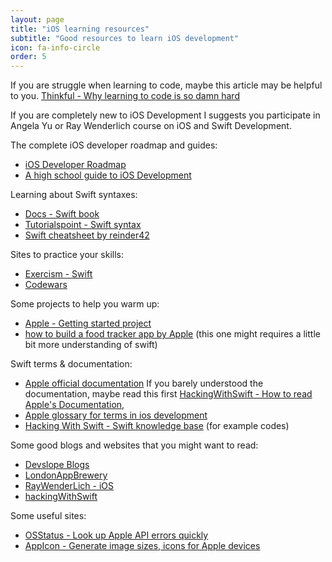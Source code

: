 ```yaml
---
layout: page
title: "iOS learning resources"
subtitle: "Good resources to learn iOS development"
icon: fa-info-circle
order: 5
---
```


If you are struggle when learning to code, maybe this article may be helpful to you.
[Thinkful - Why learning to code is so damn hard](https://www.thinkful.com/blog/why-learning-to-code-is-so-damn-hard/)

If you are completely new to iOS Development I suggests you participate in Angela Yu or Ray Wenderlich course on iOS and Swift Development.

The complete iOS developer roadmap and guides:
- [iOS Developer Roadmap](https://github.com/BohdanOrlov/iOS-Developer-Roadmap)
- [A high school guide to iOS Development](https://github.com/kjaisingh/high-school-guide-to-ios-development)

Learning about Swift syntaxes:
- [Docs - Swift book](https://docs.swift.org/swift-book/)
- [Tutorialspoint - Swift syntax](https://www.tutorialspoint.com/swift/swift_basic_syntax.htm)
- [Swift cheatsheet by reinder42](https://github.com/reinder42/SwiftCheatsheet/blob/master/swift-cheatsheet.md)

Sites to practice your skills:
- [Exercism - Swift](https://exercism.io/my/tracks/swift)
- [Codewars](https://www.codewars.com)

Some projects to help you warm up:
- [Apple - Getting started project](https://developer.apple.com/library/archive/referencelibrary/GettingStarted/DevelopiOSAppsSwift/ImplementingACustomControl.html#//apple_ref/doc/uid/TP40015214-CH19-SW1)
- [how to build a food tracker app by Apple](https://developer.apple.com/library/archive/referencelibrary/GettingStarted/DevelopiOSAppsSwift/index.html#//apple_ref/doc/uid/TP40015214-CH2-SW1) (this one might requires a little bit more understanding of swift)

Swift terms & documentation:
- [Apple official documentation](https://developer.apple.com/documentation)
If you barely understood the documentation, maybe read this first 
[HackingWithSwift - How to read Apple's Documentation](https://www.hackingwithswift.com/articles/167/how-to-read-apples-developer-documentation),
- [Apple glossary for terms in ios development](https://developer.apple.com/library/archive/referencelibrary/GettingStarted/DevelopiOSAppsSwift/GlossaryDefinitions.html#//apple_ref/doc/uid/TP40015214-CH12-SW1)
- [Hacking With Swift - Swift knowledge base](https://www.hackingwithswift.com/example-code) (for example codes)

Some good blogs and websites that you might want to read:
- [Devslope Blogs](https://medium.com/devslopes-blog)
- [LondonAppBrewery](https://medium.com/@LondonAppBrewery)
- [RayWenderLich - iOS](https://www.raywenderlich.com/ios)
- [hackingWithSwift](https://www.hackingwithswift.com/read)

Some useful sites:
- [OSStatus - Look up Apple API errors quickly](https://www.osstatus.com)
- [AppIcon -  Generate image sizes, icons for Apple devices ](https://appicon.co/#image-sets)
